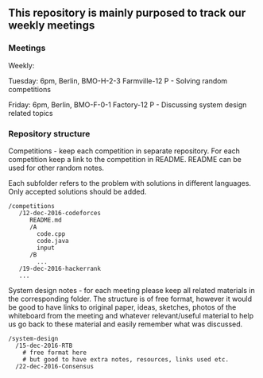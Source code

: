 ## This repository is mainly purposed to track our weekly meetings

### Meetings

Weekly:

Tuesday: 6pm, Berlin, BMO-H-2-3 Farmville-12 P - Solving random competitions 

Friday: 6pm, Berlin, BMO-F-0-1 Factory-12 P - Discussing system design related topics

### Repository structure

Competitions - keep each competition in separate repository. For each competition keep a link to the competition in README. 
README can be used for other random notes.

Each subfolder refers to the problem with solutions in different languages. Only accepted solutions should be added. 
```
/competitions
   /12-dec-2016-codeforces
      README.md
      /A
        code.cpp
        code.java
        input
      /B
        ...
   /19-dec-2016-hackerrank
   ...

```

System design notes - for each meeting please keep all related materials in the corresponding
folder. The structure is of free format, however it would be good to have links
to original paper, ideas, sketches, photos of the whiteboard from the meeting and whatever relevant/useful 
material to help us go back to these material and easily remember what was discussed.
```
/system-design
  /15-dec-2016-RTB
    # free format here
    # but good to have extra notes, resources, links used etc.
  /22-dec-2016-Consensus
```




